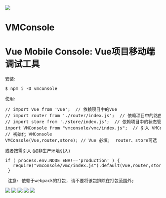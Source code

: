 
<img src="./doc/logo.png" > 
<h1>VMConsole</h1>
<h1>Vue Mobile Console: Vue项目移动端调试工具</h1>


安装: 
<pre>
$ npm i -D vmconsole
</pre>

使用: 
<pre>
// import Vue from 'vue';  // 依赖项目中的Vue  
// import router from './router/index.js';  // 依赖项目中的路由 
// import store from './store/index.js';  // 依赖项目中的状态管理 
import VMConsole from "vmconsole/vmc/index.js";  // 引入 VMConsole  
// 初始化 VMConsole 
VMConsole(Vue,router,store); // Vue 必填;  router、store可选  
</pre>


或者按需引入 (如非生产环境引入) 
<pre>
if ( process.env.NODE_ENV!=='production' ) {
   require("vmconsole/vmc/index.js").default(Vue,router,store); 
 }
</pre>

<pre> 注意: 依赖于webpack的打包, 请不要将该包排除在打包范围外; </pre>


<img src="./doc/console.png" > 
<img src="./doc/element.png" > 
<img src="./doc/network.png" > 
<img src="./doc/routes.png" > 
<img src="./doc/storage.png" > 





 



















